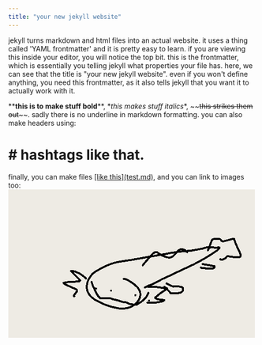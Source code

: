 ```yaml
---
title: "your new jekyll website"
---
```


jekyll turns markdown and html files into an actual website. it uses a thing called 'YAML frontmatter' and it is pretty easy to learn. if you are viewing this inside your editor, you will notice the top bit. this is the frontmatter, which is essentially you telling jekyll what properties your file has. here, we can see that the title is "your new jekyll website". even if you won't define anything, you need this frontmatter, as it also tells jekyll that you want it to actually work with it.

\*\***this is to make stuff bold**\*\*, \**this makes stuff italics*\*, \~\~~~this strikes them out~~\~\~. sadly there is no underline in markdown formatting. you can also make headers using:

# \# hashtags like that.

finally, you can make files [\[like this\]\(test.md\)](test.md), and you can link to images too: ![\!\[like this\]\(assets/axolotl.pn)](assets/axolotl.png)